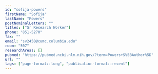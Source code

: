 ```yaml
---
id: "sofija-powers"
firstName: "Sofija"
lastName: "Powers"
postNominalLetters: ""
titles: ["Sr Research Worker"]
phone: "851-5270"
fax: ""
email: "sv2458@cumc.columbia.edu"
room: "507"
researchAreas: []
pubmed: "https://pubmed.ncbi.nlm.nih.gov/?term=Powers+S%5BAuthor%5D"
url: ""
tags: ["page-format::long", "publication-format::recent"]
---
```

